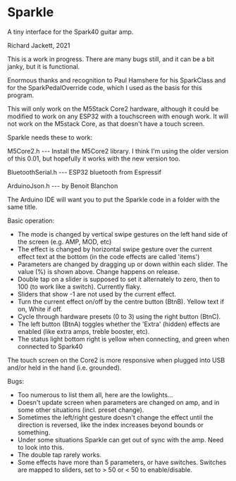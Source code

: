 # Sparkle
A tiny interface for the Spark40 guitar amp.

Richard Jackett, 2021

This is a work in progress.  There are many bugs still, and it can be a bit janky, but it is functional.

Enormous thanks and recognition to Paul Hamshere for his SparkClass and for the SparkPedalOverride code, which I used as the basis for this program.

This will only work on the M5Stack Core2 hardware, although it could be modified to work on any ESP32 with a touchscreen with enough work.  It will not work on the M5stack Core, as that doesn't have a touch screen.

Sparkle needs these to work:

M5Core2.h --- Install the M5Core2 library. I think I'm using the older version of this 0.01, but hopefully it works with the new version too.

BluetoothSerial.h --- ESP32 bluetooth from Espressif

ArduinoJson.h --- by Benoit Blanchon

The Arduino IDE will want you to put the Sparkle code in a folder with the same title.

Basic operation:
* The mode is changed by vertical swipe gestures on the left hand side of the screen (e.g. AMP, MOD, etc)
* The effect is changed by horizontal swipe gesture over the current effect text at the bottom (in the code effects are called 'items')
* Parameters are changed by dragging up or down within each slider. The value (%) is shown above. Change happens on release.
* Double tap on a slider is supposed to set it alternately to zero, then to 100 (to work like a switch). Currently flaky.
* Sliders that show -1 are not used by the current effect.
* Turn the current effect on/off by the centre button (BtnB). Yellow text if on, White if off.
* Cycle through hardware presets (0 to 3) using the right button (BtnC).
* The left button (BtnA) toggles whether the 'Extra' (hidden) effects are enabled (like extra amps, treble booster, etc).
* The status light bottom right is yellow when connecting, and green when connected to Spark40

The touch screen on the Core2 is more responsive when plugged into USB and/or held in the hand (i.e. grounded).

Bugs:
* Too numerous to list them all, here are the lowlights...
* Doesn't update screen when parameters are changed on amp, and in some other situations (incl. preset change).
* Sometimes the left/right gesture doesn't change the effect until the direction is reversed, like the index increases beyond bounds or something.
* Under some situations Sparkle can get out of sync with the amp. Need to look into this.
* The double tap rarely works.
* Some effects have more than 5 parameters, or have switches. Switches are mapped to sliders, set to > 50 or < 50 to enable/disable.
